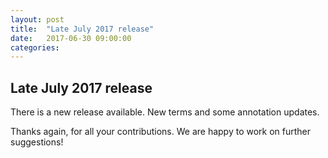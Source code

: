```yaml
---
layout: post
title:  "Late July 2017 release"
date:   2017-06-30 09:00:00
categories: 
---
```


## Late July 2017 release

There is a new release available. New terms and some annotation updates.

Thanks again, for all your contributions. We are happy to work on further suggestions!
